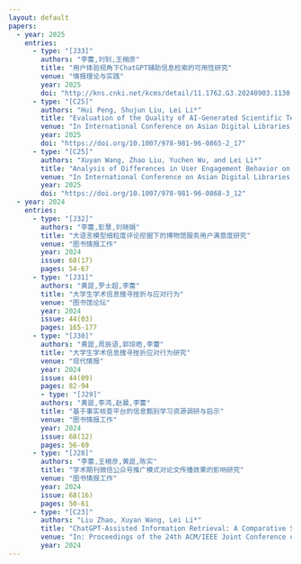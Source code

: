 ```yaml
---
layout: default
papers:
  - year: 2025
    entries:
      - type: "[J33]"
        authors: "李蕾,刘钊,王栩彦"
        title: "用户体验视角下ChatGPT辅助信息检索的可用性研究"
        venue: "情报理论与实践"
        year: 2025
        doi: "http://kns.cnki.net/kcms/detail/11.1762.G3.20240903.1130.002.html"
      - type: "[C25]"
        authors: "Hui Peng, Shujun Liu, Lei Li*"
        title: "Evaluation of the Quality of AI-Generated Scientific Text Under Different Types of Cognitive Complexity Tasks"
        venue: "In International Conference on Asian Digital Libraries, pp. 212-221. Malaysia, Springer, Singapore"
        year: 2025
        doi: "https://doi.org/10.1007/978-981-96-0865-2_17"
      - type: "[C25]"
        authors: "Xuyan Wang, Zhao Liu, Yuchen Wu, and Lei Li*"
        title: "Analysis of Differences in User Engagement Behavior on Multiple Chinese Public Libraries' New Media Platforms"
        venue: "In International Conference on Asian Digital Libraries, pp. 149-155. Malaysia, Springer, Singapore"
        year: 2025
        doi: "https://doi.org/10.1007/978-981-96-0868-3_12"
  - year: 2024
    entries:
      - type: "[J32]"
        authors: "李蕾,彭慧,刘晓娟"
        title: "大语言模型细粒度评论挖掘下的博物馆服务用户满意度研究"
        venue: "图书情报工作"
        year: 2024
        issue: 68(17)
        pages: 54-67
      - type: "[J31]"
        authors: "黄崑,罗士超,李蕾"
        title: "大学生学术信息搜寻挫折与应对行为"
        venue: "图书馆论坛"
        year: 2024
        issue: 44(03)
        pages: 165-177
      - type: "[J30]"
        authors: "黄崑,周辰语,郭琼皓,李蕾"
        title: "大学生学术信息搜寻挫折应对行为研究"
        venue: "现代情报"
        year: 2024
        issue: 44(09)
        pages: 82-94
        - type: "[J29]"
        authors: "黄崑,李鸿,赵晨,李蕾"
        title: "基于事实核查平台的信息甄别学习资源调研与启示"
        venue: "图书情报工作"
        year: 2024
        issue: 68(12)
        pages: 56-69
      - type: "[J28]"
        authors: "李蕾,王栩彦,黄崑,陈实"
        title: "学术期刊微信公众号推广模式对论文传播效果的影响研究"
        venue: "图书情报工作"
        year: 2024
        issue: 68(16)
        pages: 50-61
      - type: "[C23]"
        authors: "Liu Zhao, Xuyan Wang, Lei Li*"
        title: "ChatGPT-Assisted Information Retrieval: A Comparative Study of User Behavior in Academic Information Retrieval"
        venue: "In: Proceedings of the 24th ACM/IEEE Joint Conference on Digital Libraries (JCDL2024), Hong Kong, China, ACM"
        year: 2024
---
```

